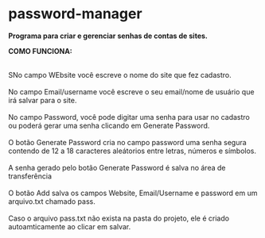 # password-manager

<b> Programa para criar e gerenciar senhas de contas de sites.</b>


 <b>COMO FUNCIONA:</b>
 <p>
  <br>SNo campo WEbsite você escreve o nome do site que fez cadastro.</br>
  <br>No campo Email/username você escreve o seu email/nome de usuário que irá salvar para o site.</br>
  <br>No campo Password, você pode digitar uma senha para usar no cadastro ou poderá gerar uma senha clicando em Generate Password.</br>
  <br>O botão Generate Password cria no campo password uma senha segura contendo de 12 a 18 caracteres aleátorios entre letras, números e símbolos.</br>
  <br>A senha gerado pelo botão Generate Password é salva no área de transferência</br>
  <br>O botão Add salva os campos Website, Email/Username e password em um arquivo.txt chamado pass.</br>
  <br>Caso o arquivo pass.txt não exista na pasta do projeto, ele é criado autoamticamente ao clicar em salvar.</br>
 </p>








